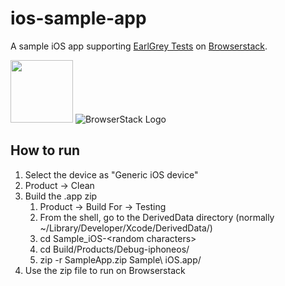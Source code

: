 # ios-sample-app

A sample iOS app supporting [EarlGrey Tests](https://github.com/google/EarlGrey) on [Browserstack](https://www.browserstack.com/).

<img src="https://d2ogrdw2mh0rsl.cloudfront.net/production/images/earl-grey-icon.svg" height="100" /> ![BrowserStack Logo](https://d98b8t1nnulk5.cloudfront.net/production/images/layout/logo-header.png?1469004780)

## How to run

1. Select the device as "Generic iOS device"
2. Product -> Clean
3. Build the .app  zip
	1. Product -> Build For -> Testing
	2. From the shell, go to the DerivedData directory (normally ~/Library/Developer/Xcode/DerivedData/)
	3. cd Sample_iOS-&lt;random characters&gt;
	4. cd Build/Products/Debug-iphoneos/
	5. zip -r SampleApp.zip Sample\ iOS.app/
5. Use the  zip file to run on Browserstack
